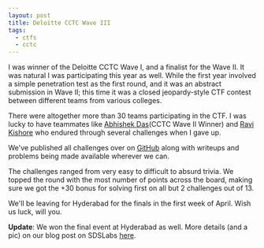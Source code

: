 ```yaml
---
layout: post
title: Deloitte CCTC Wave III
tags:
  - ctfs
  - cctc
---
```


I was winner of the Deloitte CCTC Wave I, and a finalist for the Wave II.
It was natural I was participating this year as well. While the first year 
involved a simple penetration test as the first round, and it was an abstract 
submission in Wave II; this time it was a closed jeopardy-style CTF contest 
between different teams from various colleges.

There were altogether more than 30 teams participating in the CTF. I was lucky
to have teammates like [Abhishek Das][ad](CCTC Wave II Winner) and [Ravi Kishore][rk]
who endured through several challenges when I gave up.

We've published all challenges over on [GitHub][gh] along with writeups and problems
being made available wherever we can.

The challenges ranged from very easy to difficult to absurd trivia. We topped
the round with the most number of points across the board, making sure we got
the +30 bonus for solving first on all but 2 challenges out of 13. 

We'll be leaving for Hyderabad for the finals in the first week of April. Wish us
luck, will you.

**Update**: We won the final event at Hyderabad as well. More details (and a pic) on our blog post on SDSLabs [here](http://blog.sdslabs.co/2014/05/deloitte-cctc/).

[gh]: https://github.com/captn3m0/cctc3-solutions
[ad]: http://abhishekdas.com/
[rk]: http://rkravi.com/